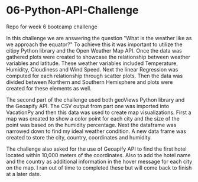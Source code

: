 # 06-Python-API-Challenge
Repo for week 6 bootcamp challenge

  In this challenge we are answering the question "What is the weather like as we approach the equator?"  To achieve this it was important to utilize the citipy Python library and the Open Weather Map API.  Once the data was gathered plots were created to showcase the relationship between weather variables and latitude. These weather variables included Temperature, Humidity, Cloudiness and Wind Speed. Next the linear Regression was computed for each relationship through scatter plots.  Then the data was divided between Northern and Southern Hemisphere and plots were created for these elements as well.

  
  The second part of the challenge used both geoViews Python library and the Geoapify API.  The CSV output from part one was imported into VacationPy and then this data was used to create map visualizations.  First a map was created to show a color point for each city and the size of the point was based on the humidity percentage.  Next the dataframe was narrowed down to find my ideal weather condition.  A new data frame was created to store the city, country, coordinates and humidity.

  
  The challenge also asked for the use of Geoapify API to find the first hotel located within 10,000 meters of the coordinates.  Also to add the hotel name and the country as additional information in the hover message for each city on the map.  I ran out of time to completed these but will come back to finish at a later date.
